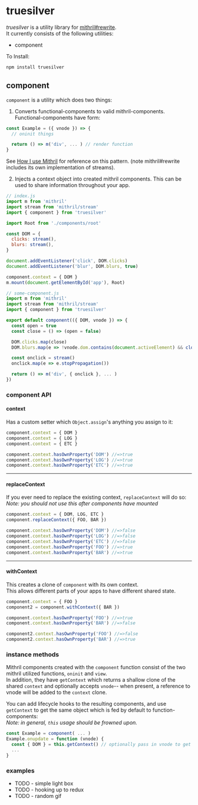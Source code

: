 # truesilver
*truesilver* is a utility library for [mithril#rewrite](https://github.com/lhorie/mithril.js/tree/rewrite).  
It currently consists of the following utilities:  
* component  
  
To Install:
```bash
npm install truesilver
```
  
  
## component
`component` is a utility which does two things:  
  
 1) Converts functional-components to valid mithril-components. Functional-components have form:  
```js
const Example = ({ vnode }) => {
  // oninit things

  return () => m('div', ... ) // render function
}
```
See [How I use Mithril](https://james-forbes.com/?/posts/how-i-use-mithril) for reference on this pattern. (note mithril#rewrite includes its own implementation of streams).  

 2) Injects a context object into created mithril components. This can be used to share information throughout your app.  
```js
// index.js
import m from 'mithril'
import stream from 'mithril/stream'
import { component } from 'truesilver'

import Root from './components/root'

const DOM = {
  clicks: stream(),
  blurs: stream(),
}

document.addEventListener('click', DOM.clicks)
document.addEventListener('blur', DOM.blurs, true)

component.context = { DOM }
m.mount(document.getElementById('app'), Root)
```
```js
// some-component.js
import m from 'mithril'
import stream from 'mithril/stream'
import { component } from 'truesilver'

export default component(({ DOM, vnode }) => {
  const open = true
  const close = () => (open = false)

  DOM.clicks.map(close)
  DOM.blurs.map(e => !vnode.dom.contains(document.activeElement) && close())

  const onclick = stream()
  onclick.map(e => e.stopPropagation())

  return () => m('div', { onclick }, ... )
})
```

### component API
#### context
Has a custom setter which `Object.assign`'s anything you assign to it:
```js
component.context = { DOM }
component.context = { LOG }
component.context = { ETC }

component.context.hasOwnProperty('DOM') //=>true
component.context.hasOwnProperty('LOG') //=>true
component.context.hasOwnProperty('ETC') //=>true
```
---
#### replaceContext
If you ever need to replace the existing context, `replaceContext` will do so:  
*Note: you should not use this after components have mounted*
```js
component.context = { DOM, LOG, ETC }
component.replaceContext({ FOO, BAR })

component.context.hasOwnProperty('DOM') //=>false
component.context.hasOwnProperty('LOG') //=>false
component.context.hasOwnProperty('ETC') //=>false
component.context.hasOwnProperty('FOO') //=>true
component.context.hasOwnProperty('BAR') //=>true
```
---
#### withContext
This creates a clone of `component` with its own context.  
This allows different parts of your apps to have different shared state.
```js
component.context = { FOO }
component2 = component.withContext({ BAR })

component.context.hasOwnProperty('FOO') //=>true
component.context.hasOwnProperty('BAR') //=>false

component2.context.hasOwnProperty('FOO') //=>false
component2.context.hasOwnProperty('BAR') //=>true
```
  
### instance methods
Mithril components created with the `component` function consist of the two mithril utilized functions, `oninit` and `view`.  
In addition, they have `getContext` which returns a shallow clone of the shared `context` and optionally accepts `vnode`-- when present, a reference to vnode will be added to the `context` clone.  
  
You can add lifecycle hooks to the resulting components, and use `getContext` to get the same object which is fed by default to function-components:  
*Note: in general, `this` usage should be frowned upon.*
```js
const Example = component( ... )
Example.onupdate = function (vnode) {
  const { DOM } = this.getContext() // optionally pass in vnode to get { ...context, vnode }
  ...
}
```
  
### examples
* TODO - simple light box  
* TODO - hooking up to redux  
* TODO - random gif  
